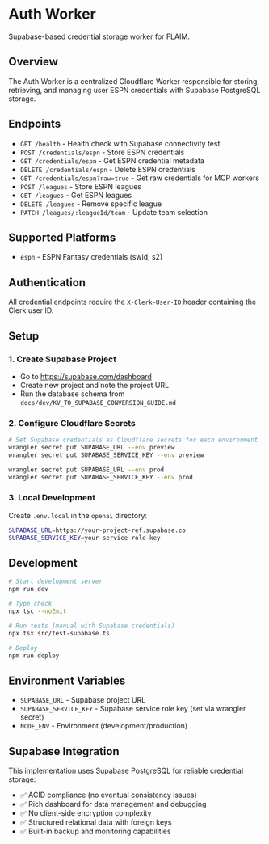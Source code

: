 # Auth Worker

Supabase-based credential storage worker for FLAIM.

## Overview

The Auth Worker is a centralized Cloudflare Worker responsible for storing, retrieving, and managing user ESPN credentials with Supabase PostgreSQL storage.

## Endpoints

- `GET /health` - Health check with Supabase connectivity test
- `POST /credentials/espn` - Store ESPN credentials
- `GET /credentials/espn` - Get ESPN credential metadata
- `DELETE /credentials/espn` - Delete ESPN credentials
- `GET /credentials/espn?raw=true` - Get raw credentials for MCP workers
- `POST /leagues` - Store ESPN leagues
- `GET /leagues` - Get ESPN leagues
- `DELETE /leagues` - Remove specific league
- `PATCH /leagues/:leagueId/team` - Update team selection

## Supported Platforms

- `espn` - ESPN Fantasy credentials (swid, s2)

## Authentication

All credential endpoints require the `X-Clerk-User-ID` header containing the Clerk user ID.

## Setup

### 1. Create Supabase Project
- Go to https://supabase.com/dashboard
- Create new project and note the project URL
- Run the database schema from `docs/dev/KV_TO_SUPABASE_CONVERSION_GUIDE.md`

### 2. Configure Cloudflare Secrets
```bash
# Set Supabase credentials as Cloudflare secrets for each environment
wrangler secret put SUPABASE_URL --env preview
wrangler secret put SUPABASE_SERVICE_KEY --env preview

wrangler secret put SUPABASE_URL --env prod  
wrangler secret put SUPABASE_SERVICE_KEY --env prod
```

### 3. Local Development
Create `.env.local` in the `openai` directory:
```bash
SUPABASE_URL=https://your-project-ref.supabase.co
SUPABASE_SERVICE_KEY=your-service-role-key
```

## Development

```bash
# Start development server
npm run dev

# Type check
npx tsc --noEmit

# Run tests (manual with Supabase credentials)
npx tsx src/test-supabase.ts

# Deploy
npm run deploy
```

## Environment Variables

- `SUPABASE_URL` - Supabase project URL
- `SUPABASE_SERVICE_KEY` - Supabase service role key (set via wrangler secret)
- `NODE_ENV` - Environment (development/production)

## Supabase Integration

This implementation uses Supabase PostgreSQL for reliable credential storage:
- ✅ ACID compliance (no eventual consistency issues)
- ✅ Rich dashboard for data management and debugging
- ✅ No client-side encryption complexity
- ✅ Structured relational data with foreign keys
- ✅ Built-in backup and monitoring capabilities